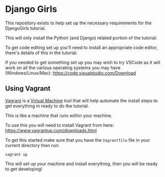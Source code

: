 # Django Girls

This repository exists to help set up the necessary requirements for the DjangoGirls tutorial.

This will only install the Python (and Django) related portion of the tutorial.

To get code editing set up you'll need to install an appropriate code editor, there's details of this in the tutorial.

If you needed to get something set up you may wish to try VSCode as it will work on all the various operating systems you may have (Windows/Linux/Mac):
<https://code.visualstudio.com/Download>




## Using Vagrant

[Vagrant](https://www.vagrantup.com/) is a [Virtual Machine](https://en.wikipedia.org/wiki/Virtual_machine) tool that will help automate the install steps to get everything in ready to do the tutorial.

This is like a machine that runs within your machine.

To use this you will need to install Vagrant from here: https://www.vagrantup.com/downloads.html

To get this started make sure that you have the `Vagrantfile` file in your current directory then run:

```
vagrant up
```

This will set up your machine and install everything, then you will be ready to get developing!

